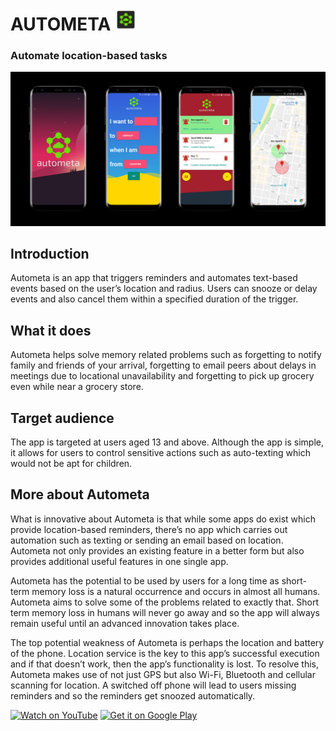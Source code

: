# AUTOMETA <img src='https://raw.githubusercontent.com/aksh4y/Autometa/master/app/src/main/res/mipmap-hdpi/ic_launcher.png' width=35 height=35/>
### Automate location-based tasks

![img](Screenshots/feature.jpg)

## Introduction
Autometa is an app that triggers reminders and automates text-based events based on the user’s location and radius. Users can snooze or delay events and also cancel them within a specified duration of the trigger.

## What it does
Autometa helps solve memory related problems such as forgetting to notify family and friends of your arrival, forgetting to email peers about delays in meetings due to locational unavailability and forgetting to pick up grocery even while near a grocery store.

## Target audience
The app is targeted at users aged 13 and above. Although the app is simple, it allows for users to control sensitive actions such as auto-texting which would not be apt for children.

## More about Autometa

What is innovative about Autometa is that while some apps do exist which provide location-based reminders, there’s no app which carries out automation such as texting or sending an email based on location. Autometa not only provides an existing feature in a better form but also provides additional useful features in one single app.

Autometa has the potential to be used by users for a long time as short-term memory loss is a natural occurrence and occurs in almost all humans. Autometa aims to solve some of the problems related to exactly that. Short term memory loss in humans will never go away and so the app will always remain useful until an advanced innovation takes place.

The top potential weakness of Autometa is perhaps the location and battery of the phone. Location service is the key to this app’s successful execution and if that doesn’t work, then the app’s functionality is lost. To resolve this, Autometa makes use of not just GPS but also Wi-Fi, Bluetooth and cellular scanning for location. A switched off phone will lead to users missing reminders and so the reminders get snoozed automatically. 

<a target="_blank" href='https://youtu.be/3uIyIn6Z84A'><img alt='Watch on YouTube' src='https://upload.wikimedia.org/wikipedia/commons/3/34/YouTube_logo_%282017%29.png' width=200/></a> <a target="_blank" href='https://play.google.com/store/apps/details?id=com.akshaysadarangani.autometa&pcampaignid=MKT-Other-global-all-co-prtnr-py-PartBadge-Mar2515-1'><img alt='Get it on Google Play' src='https://play.google.com/intl/en_us/badges/images/generic/en_badge_web_generic.png' width=200/></a>
